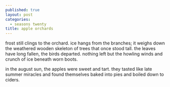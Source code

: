 ```yaml
---
published: true
layout: post
categories:
  - seasons twenty
title: apple orchards
---
```

frost still clings to the orchard. ice hangs from the branches; it weighs down the weathered wooden skeleton of trees that once stood tall. the leaves have long fallen, the birds departed. nothing left but the howling winds and crunch of ice beneath worn boots. 

in the august sun, the apples were sweet and tart. they tasted like late summer miracles and found themselves baked into pies and boiled down to ciders. 

